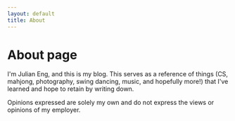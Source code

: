 ```yaml
---
layout: default
title: About
---
```

# About page

I'm Julian Eng, and this is my blog. This serves as a reference of things (CS,
mahjong, photography, swing dancing, music, and hopefully more!) that I've
learned and hope to retain by writing down.

Opinions expressed are solely my own and do not express the views or opinions of
my employer.
